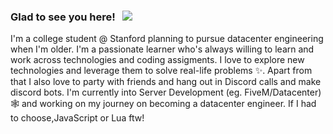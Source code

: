### Glad to see you here! &nbsp; ![](https://komarev.com/ghpvc/?username=nat2k15&label=Views&color=blue&style=plastic)


I'm a college student @ Stanford planning to pursue datacenter engineering when I'm older. I'm a passionate learner who's always willing to learn and work across technologies and coding assigments. I love to explore new technologies and leverage them to solve real-life problems ✨. Apart from that I also love to party with friends and hang out in Discord calls and make discord bots. I'm currently into Server Development (eg. FiveM/Datacenter) 🕸️ and working on my journey on becoming a datacenter engineer. If I had to choose,JavaScript or Lua ftw!
